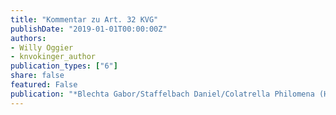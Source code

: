 ```yaml
---
title: "Kommentar zu Art. 32 KVG"
publishDate: "2019-01-01T00:00:00Z"
authors: 
- Willy Oggier
- knvokinger_author
publication_types: ["6"]
share: false
featured: False
publication: "*Blechta Gabor/Staffelbach Daniel/Colatrella Philomena (Hrsg.), Basler Kommentar zum Krankenversicherungsgesetz, Basel*"
---
```

